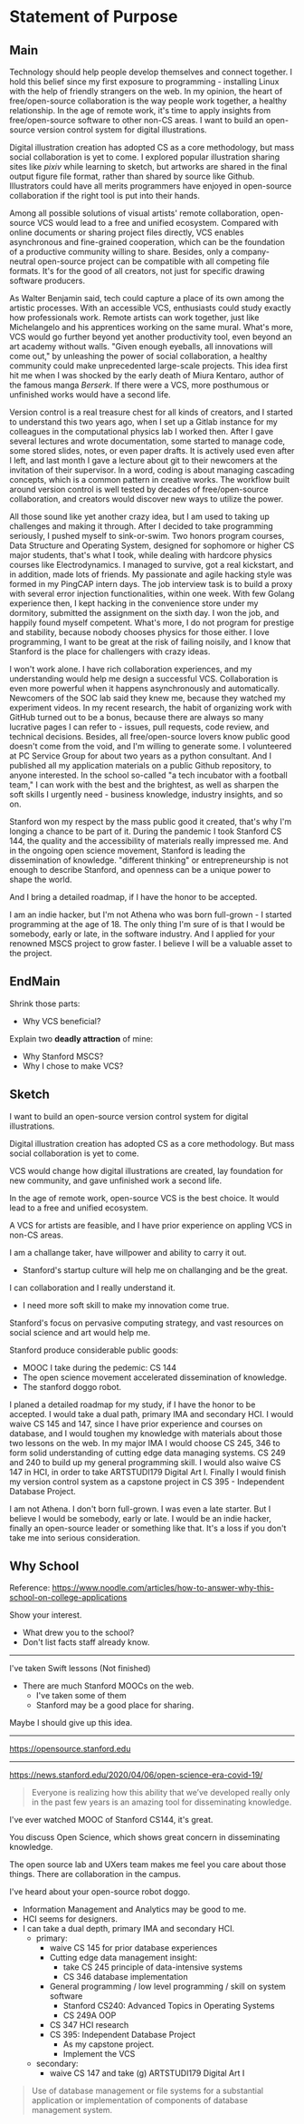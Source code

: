 Statement of Purpose
====================

## Main

Technology should help people develop themselves and connect together. I hold this belief since my first exposure to programming - installing Linux with the help of friendly strangers on the web. In my opinion, the heart of free/open-source collaboration is the way people work together, a healthy relationship. In the age of remote work, it's time to apply insights from free/open-source software to other non-CS areas. I want to build an open-source version control system for digital illustrations.

Digital illustration creation has adopted CS as a core methodology, but mass social collaboration is yet to come. I explored popular illustration sharing sites like *pixiv* while learning to sketch, but artworks are shared in the final output figure file format, rather than shared by source like Github. Illustrators could have all merits programmers have enjoyed in open-source collaboration if the right tool is put into their hands.

Among all possible solutions of visual artists' remote collaboration, open-source VCS would lead to a free and unified ecosystem. Compared with online documents or sharing project files directly, VCS enables asynchronous and fine-grained cooperation, which can be the foundation of a productive community willing to share. Besides, only a company-neutral open-source project can be compatible with all competing file formats. It's for the good of all creators, not just for specific drawing software producers.

As Walter Benjamin said, tech could capture a place of its own among the artistic processes. With an accessible VCS, enthusiasts could study exactly how professionals work. Remote artists can work together, just like Michelangelo and his apprentices working on the same mural. What's more, VCS would go further beyond yet another productivity tool, even beyond an art academy without walls. "Given enough eyeballs, all innovations will come out," by unleashing the power of social collaboration, a healthy community could make unprecedented large-scale projects. This idea first hit me when I was shocked by the early death of Miura Kentaro, author of the famous manga *Berserk*. If there were a VCS, more posthumous or unfinished works would have a second life.

Version control is a real treasure chest for all kinds of creators, and I started to understand this two years ago, when I set up a Gitlab instance for my colleagues in the computational physics lab I worked then. After I gave several lectures and wrote documentation, some started to manage code, some stored slides, notes, or even paper drafts. It is actively used even after I left, and last month I gave a lecture about git to their newcomers at the invitation of their supervisor. In a word, coding is about managing cascading concepts, which is a common pattern in creative works. The workflow built around version control is well tested by decades of free/open-source collaboration, and creators would discover new ways to utilize the power.

All those sound like yet another crazy idea, but I am used to taking up challenges and making it through. After I decided to take programming seriously, I pushed myself to sink-or-swim. Two honors program courses, Data Structure and Operating System, designed for sophomore or higher CS major students, that's what I took, while dealing with hardcore physics courses like Electrodynamics. I managed to survive, got a real kickstart, and in addition, made lots of friends. My passionate and agile hacking style was formed in my PingCAP intern days. The job interview task is to build a proxy with several error injection functionalities, within one week. With few Golang experience then, I kept hacking in the convenience store under my dormitory, submitted the assignment on the sixth day. I won the job, and happily found myself competent. What's more, I do not program for prestige and stability, because nobody chooses physics for those either. I love programming, I want to be great at the risk of failing noisily, and I know that Stanford is the place for challengers with crazy ideas.

I won't work alone. I have rich collaboration experiences, and my understanding would help me design a successful VCS. Collaboration is even more powerful when it happens asynchronously and automatically. Newcomers of the SOC lab said they knew me, because they watched my experiment videos. In my recent research, the habit of organizing work with GitHub turned out to be a bonus, because there are always so many lucrative pages I can refer to - issues, pull requests, code review, and technical decisions. Besides, all free/open-source lovers know public good doesn't come from the void, and I'm willing to generate some. I volunteered at PC Service Group for about two years as a python consultant. And I published all my application materials on a public Github repository, to anyone interested. In the school so-called "a tech incubator with a football team," I can work with the best and the brightest, as well as sharpen the soft skills I urgently need - business knowledge, industry insights, and so on.

Stanford won my respect by the mass public good it created, that's why I'm longing a chance to be part of it. During the pandemic I took Stanford CS 144, the quality and the accessibility of materials really impressed me. And in the ongoing open science movement, Stanford is leading the dissemination of knowledge. "different thinking" or entrepreneurship is not enough to describe Stanford, and openness can be a unique power to shape the world.

And I bring a detailed roadmap, if I have the honor to be accepted.

I am an indie hacker, but I'm not Athena who was born full-grown - I started programming at the age of 18. The only thing I'm sure of is that I would be somebody, early or late, in the software industry. And I applied for your renowned MSCS project to grow faster. I believe I will be a valuable asset to the project.

## EndMain

Shrink those parts:

- Why VCS beneficial?

Explain two **deadly attraction** of mine:

- Why Stanford MSCS?
- Why I chose to make VCS?

## Sketch

I want to build an open-source version control system for digital illustrations. 

Digital illustration creation has adopted CS as a core methodology. But mass social collaboration is yet to come. 

VCS would change how digital illustrations are created, lay foundation for new community, and gave unfinished work a second life.

In the age of remote work, open-source VCS is the best choice. It would lead to a free and unified ecosystem.

A VCS for artists are feasible, and I have prior experience on appling VCS in non-CS areas.

I am a challange taker, have willpower and ability to carry it out.
- Stanford's startup culture will help me on challanging and be the great.

I can collaboration and I really understand it.
- I need more soft skill to make my innovation come true.

Stanford's focus on pervasive computing strategy, and vast resources on social science and art would help me.

Stanford produce considerable public goods:
- MOOC I take during the pedemic: CS 144
- The open science movement accelerated dissemination of knowledge.
- The stanford doggo robot.

I planed a detailed roadmap for my study, if I have the honor to be accepted. I would take a dual path, primary IMA and secondary HCI. I would waive CS 145 and 147, since I have prior experience and courses on database, and I would toughen my knowledge with materials about those two lessons on the web. In my major IMA I would choose CS 245, 346 to form solid understanding of cutting edge data managing systems. CS 249 and 240 to build up my general programming skill. I would also waive CS 147 in HCI, in order to take ARTSTUDI179 Digital Art I. Finally I would finish my version control system as a capstone project in CS 395 - Independent Database Project.

I am not Athena. I don't born full-grown. I was even a late starter. But I believe I would be somebody, early or late. I would be an indie hacker, finally an open-source leader or something like that. It's a loss if you don't take me into serious consideration.


## Why School

Reference: https://www.noodle.com/articles/how-to-answer-why-this-school-on-college-applications

Show your interest.
- What drew you to the school?
- Don't list facts staff already know.

----

I've taken Swift lessons (Not finished)

- There are much Stanford MOOCs on the web.
  - I've taken some of them 
  - Stanford may be a good place for sharing.

Maybe I should give up this idea.

----

https://opensource.stanford.edu

----

https://news.stanford.edu/2020/04/06/open-science-era-covid-19/

> Everyone is realizing how this ability that we’ve developed really only in the past few years is an amazing tool for disseminating knowledge.

I've ever watched MOOC of Stanford CS144, it's great.

You discuss Open Science, which shows great concern in disseminating knowledge.

The open source lab and UXers team makes me feel you care about those things. There are collaboration in the campus.

I've heard about your open-source robot doggo.

- Information Management and Analytics may be good to me.
- HCI seems for designers.
- I can take a dual depth, primary IMA and secondary HCI.
  - primary:
    - waive CS 145 for prior database experiences
    - Cutting edge data management insight:
      - take CS 245 principle of data-intensive systems
      - CS 346 database implementation
    - General programming / low level programming / skill on system software
      - Stanford CS240: Advanced Topics in Operating Systems
      - CS 249A OOP
    - CS 347 HCI research
    - CS 395: Independent Database Project
      - As my capstone project.
      - Implement the VCS
  - secondary:
    - waive CS 147 and take (g) ARTSTUDI179 Digital Art I

> Use of database management or file systems for a substantial application or implementation of components of database management system. 


